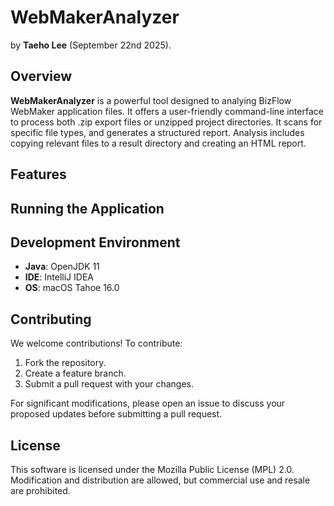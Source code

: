 # WebMakerAnalyzer

by **Taeho Lee** (September 22nd 2025).

## Overview

**WebMakerAnalyzer** is a powerful tool designed to analying BizFlow WebMaker application files. It offers a user-friendly command-line interface to process both .zip export files or unzipped project directories. It scans for specific file types, and generates a structured report. Analysis includes copying relevant files to a result directory and creating an HTML report.

## Features


## Running the Application


## Development Environment

- **Java**: OpenJDK 11
- **IDE**: IntelliJ IDEA
- **OS**: macOS Tahoe 16.0

## Contributing

We welcome contributions! To contribute:
1. Fork the repository.
2. Create a feature branch.
3. Submit a pull request with your changes.

For significant modifications, please open an issue to discuss your proposed updates before submitting a pull request.

## License

This software is licensed under the Mozilla Public License (MPL) 2.0.
Modification and distribution are allowed, but commercial use and resale are prohibited.
